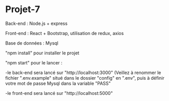 # Projet-7

Back-end : Node.js + express

Front-end : React + Bootstrap, utilisation de redux, axios

Base de données : Mysql

"npm install" pour installer le projet

"npm start" pour le lancer : 

-le back-end sera lancé sur "http://localhost:3000" (Veillez à renommer le fichier ".env.example" situé dans le dossier "config" en ".env", puis à définir votre mot de passe Mysql dans la variable "PASS"

-le front-end sera lancé sur "http://localhost:5000"

